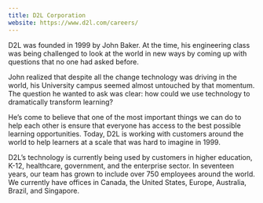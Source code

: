 ```yaml
---
title: D2L Corporation
website: https://www.d2l.com/careers/
---
```


D2L was founded in 1999 by John Baker. At the time, his engineering class was being challenged to look at the world in new ways by coming up with questions that no one had asked before.

John realized that despite all the change technology was driving in the world, his University campus seemed almost untouched by that momentum. The question he wanted to ask was clear: how could we use technology to dramatically transform learning?

He’s come to believe that one of the most important things we can do to help each other is ensure that everyone has access to the best possible learning opportunities. Today, D2L is working with customers around the world to help learners at a scale that was hard to imagine in 1999.

D2L’s technology is currently being used by customers in higher education, K-12, healthcare, government, and the enterprise sector. In seventeen years, our team has grown to include over 750 employees around the world. We currently have offices in Canada, the United States, Europe, Australia, Brazil, and Singapore.
